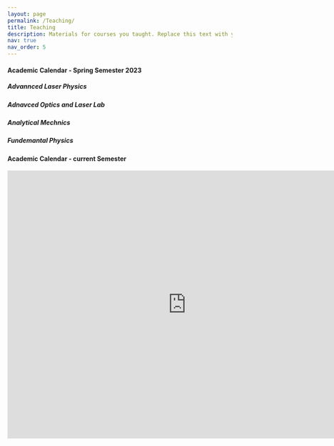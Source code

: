 ```yaml
---
layout: page
permalink: /Teaching/
title: Teaching
description: Materials for courses you taught. Replace this text with your description.
nav: true
nav_order: 5
---
```

#### Academic Calendar - Spring Semester 2023

##### Advannced Laser Physics 

##### Adnavced Optics and Laser Lab

##### Analytical Mechnics

##### Fundemantal Physics


#### Academic Calendar - current Semester

<iframe src="https://calendar.google.com/calendar/embed?src=0ppu0k1mki0uelh3kgamrj8k18%40group.calendar.google.com&ctz=Asia%2FTehran" style="border: 0" width="800" height="600" frameborder="0" scrolling="no"></iframe>
